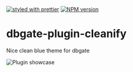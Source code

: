 [![styled with prettier](https://img.shields.io/badge/styled_with-prettier-ff69b4.svg)](https://github.com/prettier/prettier)
[![NPM version](https://img.shields.io/npm/v/dbgate-plugin-cleanify.svg)](https://www.npmjs.com/package/dbgate-plugin-cleanify)

# dbgate-plugin-cleanify

Nice clean blue theme for dbgate

![Plugin showcase](raw.githubusercontent.com/Morten010/dbgate-plugin-cleanify/main/image.png)
